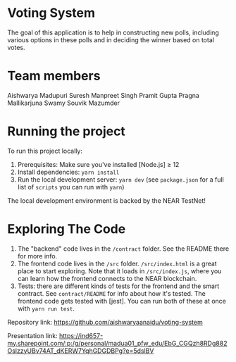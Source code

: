 Voting System
==================

The goal of this application is to help in constructing new polls, including various options in these polls and in deciding the winner based on total votes.

Team members
===========
Aishwarya Madupuri Suresh
Manpreet Singh
Pramit Gupta
Pragna Mallikarjuna Swamy
Souvik Mazumder


Running the project
===========

To run this project locally:

1. Prerequisites: Make sure you've installed [Node.js] ≥ 12
2. Install dependencies: `yarn install`
3. Run the local development server: `yarn dev` (see `package.json` for a
   full list of `scripts` you can run with `yarn`)

The local development environment is backed by the NEAR TestNet!


Exploring The Code
==================

1. The "backend" code lives in the `/contract` folder. See the README there for
   more info.
2. The frontend code lives in the `/src` folder. `/src/index.html` is a great
   place to start exploring. Note that it loads in `/src/index.js`, where you
   can learn how the frontend connects to the NEAR blockchain.
3. Tests: there are different kinds of tests for the frontend and the smart
   contract. See `contract/README` for info about how it's tested. The frontend
   code gets tested with [jest]. You can run both of these at once with `yarn
   run test`.

Repository link: https://github.com/aishwaryaanaidu/voting-system

Presentation link: https://ind657-my.sharepoint.com/:p:/g/personal/madua01_pfw_edu/EbG_CGQzh8RDg882OslzzyUBv74AT_dKERW7YqhGDGDBPg?e=5dslBV


